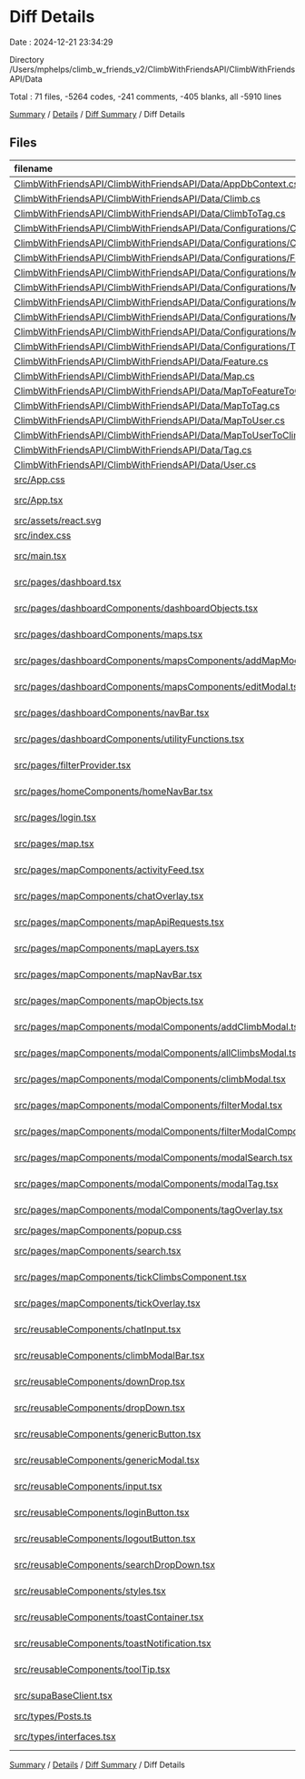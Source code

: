 # Diff Details

Date : 2024-12-21 23:34:29

Directory /Users/mphelps/climb_w_friends_v2/ClimbWithFriendsAPI/ClimbWithFriendsAPI/Data

Total : 71 files,  -5264 codes, -241 comments, -405 blanks, all -5910 lines

[Summary](results.md) / [Details](details.md) / [Diff Summary](diff.md) / Diff Details

## Files
| filename | language | code | comment | blank | total |
| :--- | :--- | ---: | ---: | ---: | ---: |
| [ClimbWithFriendsAPI/ClimbWithFriendsAPI/Data/AppDbContext.cs](/ClimbWithFriendsAPI/ClimbWithFriendsAPI/Data/AppDbContext.cs) | C# | 45 | 5 | 12 | 62 |
| [ClimbWithFriendsAPI/ClimbWithFriendsAPI/Data/Climb.cs](/ClimbWithFriendsAPI/ClimbWithFriendsAPI/Data/Climb.cs) | C# | 71 | 0 | 8 | 79 |
| [ClimbWithFriendsAPI/ClimbWithFriendsAPI/Data/ClimbToTag.cs](/ClimbWithFriendsAPI/ClimbWithFriendsAPI/Data/ClimbToTag.cs) | C# | 12 | 1 | 4 | 17 |
| [ClimbWithFriendsAPI/ClimbWithFriendsAPI/Data/Configurations/ClimbConfiguration.cs](/ClimbWithFriendsAPI/ClimbWithFriendsAPI/Data/Configurations/ClimbConfiguration.cs) | C# | 52 | 3 | 8 | 63 |
| [ClimbWithFriendsAPI/ClimbWithFriendsAPI/Data/Configurations/ClimbToTagConfiguration.cs](/ClimbWithFriendsAPI/ClimbWithFriendsAPI/Data/Configurations/ClimbToTagConfiguration.cs) | C# | 33 | 6 | 7 | 46 |
| [ClimbWithFriendsAPI/ClimbWithFriendsAPI/Data/Configurations/FeatureConfiguration.cs](/ClimbWithFriendsAPI/ClimbWithFriendsAPI/Data/Configurations/FeatureConfiguration.cs) | C# | 26 | 3 | 9 | 38 |
| [ClimbWithFriendsAPI/ClimbWithFriendsAPI/Data/Configurations/MapConfiguration.cs](/ClimbWithFriendsAPI/ClimbWithFriendsAPI/Data/Configurations/MapConfiguration.cs) | C# | 57 | 1 | 7 | 65 |
| [ClimbWithFriendsAPI/ClimbWithFriendsAPI/Data/Configurations/MapToFeatureToClimbConfiguration.cs](/ClimbWithFriendsAPI/ClimbWithFriendsAPI/Data/Configurations/MapToFeatureToClimbConfiguration.cs) | C# | 29 | 2 | 5 | 36 |
| [ClimbWithFriendsAPI/ClimbWithFriendsAPI/Data/Configurations/MapToTagConfiguration.cs](/ClimbWithFriendsAPI/ClimbWithFriendsAPI/Data/Configurations/MapToTagConfiguration.cs) | C# | 33 | 2 | 7 | 42 |
| [ClimbWithFriendsAPI/ClimbWithFriendsAPI/Data/Configurations/MapToUserConfiguration.cs](/ClimbWithFriendsAPI/ClimbWithFriendsAPI/Data/Configurations/MapToUserConfiguration.cs) | C# | 27 | 16 | 9 | 52 |
| [ClimbWithFriendsAPI/ClimbWithFriendsAPI/Data/Configurations/MapToUserToClimbConfiguration.cs](/ClimbWithFriendsAPI/ClimbWithFriendsAPI/Data/Configurations/MapToUserToClimbConfiguration.cs) | C# | 28 | 1 | 7 | 36 |
| [ClimbWithFriendsAPI/ClimbWithFriendsAPI/Data/Configurations/TagConfiguration.cs](/ClimbWithFriendsAPI/ClimbWithFriendsAPI/Data/Configurations/TagConfiguration.cs) | C# | 57 | 1 | 11 | 69 |
| [ClimbWithFriendsAPI/ClimbWithFriendsAPI/Data/Feature.cs](/ClimbWithFriendsAPI/ClimbWithFriendsAPI/Data/Feature.cs) | C# | 72 | 1 | 19 | 92 |
| [ClimbWithFriendsAPI/ClimbWithFriendsAPI/Data/Map.cs](/ClimbWithFriendsAPI/ClimbWithFriendsAPI/Data/Map.cs) | C# | 16 | 0 | 2 | 18 |
| [ClimbWithFriendsAPI/ClimbWithFriendsAPI/Data/MapToFeatureToClimb.cs](/ClimbWithFriendsAPI/ClimbWithFriendsAPI/Data/MapToFeatureToClimb.cs) | C# | 12 | 1 | 4 | 17 |
| [ClimbWithFriendsAPI/ClimbWithFriendsAPI/Data/MapToTag.cs](/ClimbWithFriendsAPI/ClimbWithFriendsAPI/Data/MapToTag.cs) | C# | 12 | 1 | 4 | 17 |
| [ClimbWithFriendsAPI/ClimbWithFriendsAPI/Data/MapToUser.cs](/ClimbWithFriendsAPI/ClimbWithFriendsAPI/Data/MapToUser.cs) | C# | 11 | 1 | 3 | 15 |
| [ClimbWithFriendsAPI/ClimbWithFriendsAPI/Data/MapToUserToClimb.cs](/ClimbWithFriendsAPI/ClimbWithFriendsAPI/Data/MapToUserToClimb.cs) | C# | 17 | 1 | 6 | 24 |
| [ClimbWithFriendsAPI/ClimbWithFriendsAPI/Data/Tag.cs](/ClimbWithFriendsAPI/ClimbWithFriendsAPI/Data/Tag.cs) | C# | 18 | 1 | 9 | 28 |
| [ClimbWithFriendsAPI/ClimbWithFriendsAPI/Data/User.cs](/ClimbWithFriendsAPI/ClimbWithFriendsAPI/Data/User.cs) | C# | 18 | 0 | 8 | 26 |
| [src/App.css](/src/App.css) | CSS | -37 | 0 | -6 | -43 |
| [src/App.tsx](/src/App.tsx) | TypeScript JSX | -11 | -32 | -3 | -46 |
| [src/assets/react.svg](/src/assets/react.svg) | XML | -1 | 0 | 0 | -1 |
| [src/index.css](/src/index.css) | CSS | -64 | 0 | -9 | -73 |
| [src/main.tsx](/src/main.tsx) | TypeScript JSX | -29 | -2 | -3 | -34 |
| [src/pages/dashboard.tsx](/src/pages/dashboard.tsx) | TypeScript JSX | -26 | 0 | -4 | -30 |
| [src/pages/dashboardComponents/dashboardObjects.tsx](/src/pages/dashboardComponents/dashboardObjects.tsx) | TypeScript JSX | -377 | 0 | -2 | -379 |
| [src/pages/dashboardComponents/maps.tsx](/src/pages/dashboardComponents/maps.tsx) | TypeScript JSX | -232 | -13 | -27 | -272 |
| [src/pages/dashboardComponents/mapsComponents/addMapModal.tsx](/src/pages/dashboardComponents/mapsComponents/addMapModal.tsx) | TypeScript JSX | -113 | -1 | -10 | -124 |
| [src/pages/dashboardComponents/mapsComponents/editModal.tsx](/src/pages/dashboardComponents/mapsComponents/editModal.tsx) | TypeScript JSX | -286 | 0 | -20 | -306 |
| [src/pages/dashboardComponents/navBar.tsx](/src/pages/dashboardComponents/navBar.tsx) | TypeScript JSX | -57 | 0 | -6 | -63 |
| [src/pages/dashboardComponents/utilityFunctions.tsx](/src/pages/dashboardComponents/utilityFunctions.tsx) | TypeScript JSX | -166 | -14 | -22 | -202 |
| [src/pages/filterProvider.tsx](/src/pages/filterProvider.tsx) | TypeScript JSX | -28 | 0 | -7 | -35 |
| [src/pages/homeComponents/homeNavBar.tsx](/src/pages/homeComponents/homeNavBar.tsx) | TypeScript JSX | -40 | 0 | -4 | -44 |
| [src/pages/login.tsx](/src/pages/login.tsx) | TypeScript JSX | -97 | -22 | -9 | -128 |
| [src/pages/map.tsx](/src/pages/map.tsx) | TypeScript JSX | -241 | -22 | -38 | -301 |
| [src/pages/mapComponents/activityFeed.tsx](/src/pages/mapComponents/activityFeed.tsx) | TypeScript JSX | -62 | -1 | -9 | -72 |
| [src/pages/mapComponents/chatOverlay.tsx](/src/pages/mapComponents/chatOverlay.tsx) | TypeScript JSX | -89 | -1 | -9 | -99 |
| [src/pages/mapComponents/mapApiRequests.tsx](/src/pages/mapComponents/mapApiRequests.tsx) | TypeScript JSX | -218 | -10 | -26 | -254 |
| [src/pages/mapComponents/mapLayers.tsx](/src/pages/mapComponents/mapLayers.tsx) | TypeScript JSX | -357 | -126 | -35 | -518 |
| [src/pages/mapComponents/mapNavBar.tsx](/src/pages/mapComponents/mapNavBar.tsx) | TypeScript JSX | -95 | 0 | -3 | -98 |
| [src/pages/mapComponents/mapObjects.tsx](/src/pages/mapComponents/mapObjects.tsx) | TypeScript JSX | -462 | 0 | -13 | -475 |
| [src/pages/mapComponents/modalComponents/addClimbModal.tsx](/src/pages/mapComponents/modalComponents/addClimbModal.tsx) | TypeScript JSX | -309 | -6 | -37 | -352 |
| [src/pages/mapComponents/modalComponents/allClimbsModal.tsx](/src/pages/mapComponents/modalComponents/allClimbsModal.tsx) | TypeScript JSX | -33 | 0 | -4 | -37 |
| [src/pages/mapComponents/modalComponents/climbModal.tsx](/src/pages/mapComponents/modalComponents/climbModal.tsx) | TypeScript JSX | -274 | -9 | -33 | -316 |
| [src/pages/mapComponents/modalComponents/filterModal.tsx](/src/pages/mapComponents/modalComponents/filterModal.tsx) | TypeScript JSX | -282 | -4 | -25 | -311 |
| [src/pages/mapComponents/modalComponents/filterModalComponents.tsx/GradeDropDowns.tsx](/src/pages/mapComponents/modalComponents/filterModalComponents.tsx/GradeDropDowns.tsx) | TypeScript JSX | -70 | 0 | -6 | -76 |
| [src/pages/mapComponents/modalComponents/modalSearch.tsx](/src/pages/mapComponents/modalComponents/modalSearch.tsx) | TypeScript JSX | -82 | -1 | -12 | -95 |
| [src/pages/mapComponents/modalComponents/modalTag.tsx](/src/pages/mapComponents/modalComponents/modalTag.tsx) | TypeScript JSX | -152 | -4 | -15 | -171 |
| [src/pages/mapComponents/modalComponents/tagOverlay.tsx](/src/pages/mapComponents/modalComponents/tagOverlay.tsx) | TypeScript JSX | -16 | 0 | -2 | -18 |
| [src/pages/mapComponents/popup.css](/src/pages/mapComponents/popup.css) | CSS | -28 | -3 | -3 | -34 |
| [src/pages/mapComponents/search.tsx](/src/pages/mapComponents/search.tsx) | TypeScript JSX | -51 | -5 | -2 | -58 |
| [src/pages/mapComponents/tickClimbsComponent.tsx](/src/pages/mapComponents/tickClimbsComponent.tsx) | TypeScript JSX | -46 | -1 | -4 | -51 |
| [src/pages/mapComponents/tickOverlay.tsx](/src/pages/mapComponents/tickOverlay.tsx) | TypeScript JSX | -108 | 0 | -11 | -119 |
| [src/reusableComponents/chatInput.tsx](/src/reusableComponents/chatInput.tsx) | TypeScript JSX | -34 | 0 | -4 | -38 |
| [src/reusableComponents/climbModalBar.tsx](/src/reusableComponents/climbModalBar.tsx) | TypeScript JSX | -268 | -3 | -17 | -288 |
| [src/reusableComponents/downDrop.tsx](/src/reusableComponents/downDrop.tsx) | TypeScript JSX | -51 | 0 | -2 | -53 |
| [src/reusableComponents/dropDown.tsx](/src/reusableComponents/dropDown.tsx) | TypeScript JSX | -91 | 0 | -9 | -100 |
| [src/reusableComponents/genericButton.tsx](/src/reusableComponents/genericButton.tsx) | TypeScript JSX | -30 | 0 | -1 | -31 |
| [src/reusableComponents/genericModal.tsx](/src/reusableComponents/genericModal.tsx) | TypeScript JSX | -48 | -2 | -5 | -55 |
| [src/reusableComponents/input.tsx](/src/reusableComponents/input.tsx) | TypeScript JSX | -45 | 0 | -8 | -53 |
| [src/reusableComponents/loginButton.tsx](/src/reusableComponents/loginButton.tsx) | TypeScript JSX | -18 | 0 | -4 | -22 |
| [src/reusableComponents/logoutButton.tsx](/src/reusableComponents/logoutButton.tsx) | TypeScript JSX | -22 | 0 | -4 | -26 |
| [src/reusableComponents/searchDropDown.tsx](/src/reusableComponents/searchDropDown.tsx) | TypeScript JSX | -50 | 0 | -6 | -56 |
| [src/reusableComponents/styles.tsx](/src/reusableComponents/styles.tsx) | TypeScript JSX | -367 | 0 | -24 | -391 |
| [src/reusableComponents/toastContainer.tsx](/src/reusableComponents/toastContainer.tsx) | TypeScript JSX | -53 | 0 | -8 | -61 |
| [src/reusableComponents/toastNotification.tsx](/src/reusableComponents/toastNotification.tsx) | TypeScript JSX | -98 | -3 | -9 | -110 |
| [src/reusableComponents/toolTip.tsx](/src/reusableComponents/toolTip.tsx) | TypeScript JSX | -65 | -2 | -6 | -73 |
| [src/supaBaseClient.tsx](/src/supaBaseClient.tsx) | TypeScript JSX | -45 | -1 | -12 | -58 |
| [src/types/Posts.ts](/src/types/Posts.ts) | TypeScript | -5 | 0 | -1 | -6 |
| [src/types/interfaces.tsx](/src/types/interfaces.tsx) | TypeScript JSX | -81 | 0 | -15 | -96 |

[Summary](results.md) / [Details](details.md) / [Diff Summary](diff.md) / Diff Details